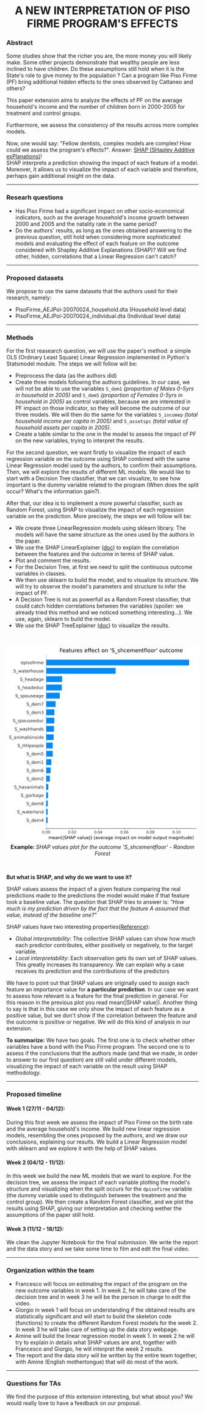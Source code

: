 <h1 align="center">A NEW INTERPRETATION OF PISO FIRME PROGRAM'S EFFECTS</h1>

### Abstract


Some studies show that the richer you are, the more money you will likely make. Some other projects demonstrate that wealthy people are less inclined to have children. Do these assumptions still hold when it is the State's role to give money to the population ?  Can a program like Piso Firme (PF) bring additional hidden effects to the ones observed by Cattaneo and others?

This paper extension aims to analyze the effects of PF on the  average household's income and the number of children born in 2000-2005 for treatment and control groups. 

Furthermore, we assess the consistency of the results across more complex models.

Now, one would say: "Fellow dentists, complex models are complex! How could we assess the program's effects?". Answer:  <a href="https://papers.nips.cc/paper/2017/file/8a20a8621978632d76c43dfd28b67767-Paper.pdf"> SHAP (SHapley Additive exPlanations)</a>!  
SHAP interprets a prediction showing the impact of each feature of a model. Moreover, it allows us to visualize the impact of each variable and therefore, perhaps gain additional insight on the data.

---

### Researh questions

- Has Piso Firme had a significant impact on other socio-economical indicators, such as the average household's income growth between 2000 and 2005 and the natality rate in the same period?
- Do the authors' results, as long as the ones obtained answering to the previous question, still hold when considering more sophisticated models and evaluating the effect of each feature on the outcome considered with Shapley Additive Explanations (SHAP)? Will we find other, hidden, correlations that a Linear Regression can't catch?

---

### Proposed datasets

We propose to use the same datasets that the authors used for their research, namely:

- PisoFirme_AEJPol-20070024_household.dta (Household level data)
- PisoFirme_AEJPol-20070024_individual.dta (Individual level data)

---

### Methods

For the first reasearch question, we will use the paper's method: a simple OLS (Ordinary Least Square) Linear Regression implemented in Python's Statsmodel module. The steps we will follow will be:

- Preprocess the data (as the authors did)
- Create three models following the authors guidelines. In our case, we will not be able to use the variables `S_dem1` *(proportion of Males 0-5yrs in household in 2005)* and `S_dem5` *(proportion of Females 0-5yrs in household in 2005)* as control variables, because we are interested in PF impact on those indicator, so they will become the outcome of our three models. We will then do the same for the variables `S_incomep` *(total household income per capita in 2005)* and `S_assetspc` *(total value of household assets per capita in 2005)*.
- Create a table similar to the one in the model to assess the impact of PF on the new variables, trying to interpret the results.

For the second question, we want firstly to visualize the impact of each regression variable on the outcome using SHAP combined with the same Linear Regression model used by the authors, to confirm their assumptions. Then, we will explore the results of different ML models. We would like to start with a Decision Tree classifier, that we can visualize, to see how important is the dummy variable related to the program (When does the split occur? What's the information gain?).

After that, our idea is to implement a more powerful classifier, such as Random Forest, using SHAP to visualize the impact of each regression variable on the prediction. More precisely, the steps we will follow will be:

- We create three LinearRegression models using sklearn library. The models will have the same structure as the ones used by the authors in the paper.
- We use the SHAP LinearExplainer (<a href="https://shap.readthedocs.io/en/latest/generated/shap.LinearExplainer.html#shap.LinearExplainer">doc</a>) to explain the correlation between the features and the outcome in terms of SHAP value. 
- Plot and comment the results.
- For the Decision Tree, at first we need to split the continuous outcome variables in classes.
- We then use sklearn to build the model, and to visualize its structure. We will try to observe the model's parameters and structure to infer the impact of PF.
- A Decision Tree is not as powerfull as a Random Forest classifier, that could catch hidden correlations between the variables (spoiler: we already tried this method and we noticed something interesting...). We use, again, sklearn to build the model.
- We use the SHAP TreeExplainer (<a href="https://shap.readthedocs.io/en/latest/generated/shap.TreeExplainer.html#shap.TreeExplainer">doc</a>) to visualize the results.

<br />
<p align="center">
    <img src='./summary_plot1.jpg' style="width: 600px;">
    <br />
    <b>Example: </b>
    <i>SHAP values plot for the outcome 'S_shcementfloor' - Random Forest</i>
</p>
<br />



__But what is SHAP, and why do we want to use it?__ 

SHAP values assess the impact of a given feature comparing the real predictions made to the predictions the model would make if that feature took a baseline value.
The question that SHAP tries to answer is: _"How much is my prediction driven by the fact that the feature A assumed that value, instead of the baseline one?"_

SHAP values have two interesting properties(<a href="https://towardsdatascience.com/explain-your-model-with-the-shap-values-bc36aac4de3d">Reference</a>):

- *Global interpretability*: The collective SHAP values can show how much each predictor contributes, either positively or negatively, to the target variable.
- *Local interpretability*: Each observation gets its own set of SHAP values. This greatly increases its transparency. We can explain why a case receives its prediction and the contributions of the predictors

We have to point out that SHAP values are originally used to assign each feature an importance value for **a particular prediction**. In our case we want to assess how relevant is a feature for the final prediction in general. For this reason
in the previous plot you read mean(|SHAP value|). Another thing to say is that in this case we only show the impact of each feature as a positive value, but we don't show if the correlation between the feature and the outcome is positive or negative. We will do this kind of analysis in our extension.

__To summarize:__ We have two goals. The first one is to check whether other variables have a bond with the Piso Firme program. The second one is to assess if the conclusions that the authors made (and that we made, in order to answer to our first question) are still valid under different models, visualizing the impact of each variable on the result using SHAP methodology.

___

### Proposed timeline

#### Week 1 (27/11 - 04/12):

During this first week we assess the impact of Piso Firme on the birth rate and the average household's income. 
We build new linear regression models, resembling the ones proposed by the authors, and we draw our conclusions, explaining our results.
We build a Linear Regression model with sklearn and we explore it with the help of SHAP values.

#### Week 2 (04/12 - 11/12):

In this week we build the new ML models that we want to explore. For the decision tree, we assess the impact of each variable plotting the model's structure and visualizing when the split occurs for the `dpisofirme` variable (the dummy variable used to distinguish between the treatment and the control group). We then create a Random Forest classifier, and we plot the results using SHAP, giving our interpretation and checking wether the assumptions of the paper still hold.


#### Week 3 (11/12 - 18/12):

We clean the Jupyter Notebook for the final submission. We write the report and the data story and we take some time to film and edit the final video.

___

### Organization within the team

- Francesco will focus on estimating the impact of the program on the new outcome variables in week 1. In week 2, he will take care of the decision tree and in week 3 he will be the person in charge to edit the video.
- Giorgio in week 1 will focus on understanding if the obtained results are statistically significant and will start to build the skeleton code (functions) to create the different Random Forest models for the week 2. In week 3 he will take care of setting up the data story webpage.
- Amine will build the linear regression model in week 1. In week 2 he will try to explain in details what SHAP values are and, together with Francesco and Giorgio, he will interpret the week 2 results. 
- The report and the data story will be written by the entire team together, with Amine (English mothertongue) that will do most of the work.

---

### Questions for TAs

We find the purpose of this extension interesting, but what about you? We would really love to have a feedback on our proposal.









